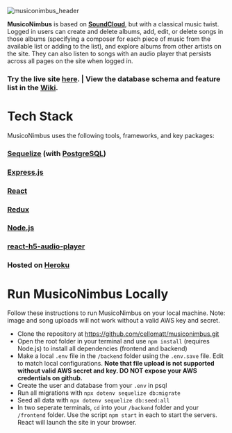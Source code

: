 ![musiconimbus_header](https://user-images.githubusercontent.com/70362985/106419949-42a7f780-641f-11eb-8607-26359f76fb68.png)


**MusicoNimbus** is based on **[SoundCloud](https://soundcloud.com/)**, but with a classical music twist.
Logged in users can create and delete albums, add, edit, or delete songs in those albums (specifying a composer for each piece of music from the available list or adding to the list), and explore albums from other artists on the site.
They can also listen to songs with an audio player that persists across all pages on the site when logged in.

### Try the live site <a href=http://musiconimbus.herokuapp.com/>here</a>. <b>|</b> View the database schema and feature list in the <a href="https://github.com/cellomatt/musiconimbus/wiki">Wiki</a>.



# Tech Stack
MusicoNimbus uses the following tools, frameworks, and key packages:

### [Sequelize](https://sequelize.org/) (with [PostgreSQL](https://www.postgresql.org/))
### [Express.js](https://expressjs.com/)
### [React](https://reactjs.org/)
### [Redux](https://react-redux.js.org/)
### [Node.js](http://nodejs.org/)
### [react-h5-audio-player](https://www.npmjs.com/package/react-h5-audio-player)
### Hosted on [Heroku](www.heroku.com)



# Run MusicoNimbus Locally
Follow these instructions to run MusicoNimbus on your local machine. Note: image and song uploads will not work without a valid AWS key and secret.

- Clone the repository at https://github.com/cellomatt/musiconimbus.git
- Open the root folder in your terminal and use ```npm install``` (requires Node.js) to install all dependencies (frontend and backend)
- Make a local ```.env``` file in the ```/backend``` folder using the ```.env.save``` file. Edit to match local configurations. <b>Note that file upload is not supported without valid AWS secret and key. DO NOT expose your AWS credentials on github.</b>
- Create the user and database from your ```.env``` in psql
- Run all migrations with ```npx dotenv sequelize db:migrate```
- Seed all data with ```npx dotenv sequelize db:seed:all```
- In two seperate terminals, ```cd``` into your ```/backend``` folder and your ```/frontend``` folder. Use the script ```npm start``` in each to start the servers. React will launch the site in your browser.
